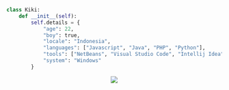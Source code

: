 ```py
class Kiki:
    def __init__(self):
        self.details = {
            "age": 22,
            "boy": true,
            "locale": "Indonesia",
            "languages": ["Javascript", "Java", "PHP", "Python"],
            "tools": ["NetBeans", "Visual Studio Code", "Intellij Idea", "Android Studio", "Processing 4"],
            "system": "Windows"
        }
```
</p>
 <p align="center">
  <a href"https://discord.com/users/867236993683816458"><img src="https://lanyard.cnrad.dev/api/867236993683816458"/></a>
</p>

